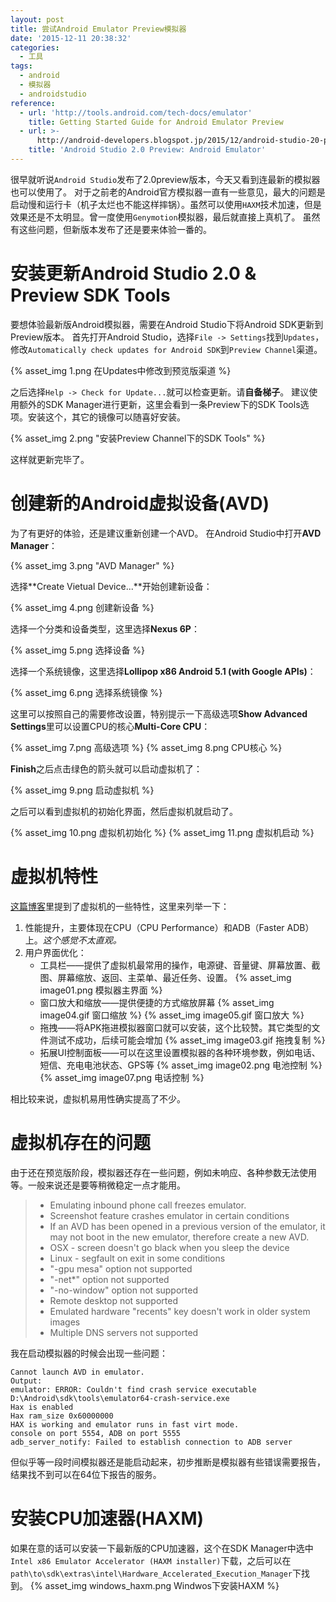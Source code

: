 ```yaml
---
layout: post
title: 尝试Android Emulator Preview模拟器
date: '2015-12-11 20:38:32'
categories:
  - 工具
tags:
  - android
  - 模拟器
  - androidstudio
reference:
  - url: 'http://tools.android.com/tech-docs/emulator'
    title: Getting Started Guide for Android Emulator Preview
  - url: >-
      http://android-developers.blogspot.jp/2015/12/android-studio-20-preview-android.html
    title: 'Android Studio 2.0 Preview: Android Emulator'
---
```


很早就听说`Android Studio`发布了2.0preview版本，今天又看到连最新的模拟器也可以使用了。
对于之前老的Android官方模拟器一直有一些意见，最大的问题是启动慢和运行卡（机子太烂也不能这样摔锅）。虽然可以使用`HAXM`技术加速，但是效果还是不太明显。曾一度使用`Genymotion`模拟器，最后就直接上真机了。
虽然有这些问题，但新版本发布了还是要来体验一番的。

# 安装更新Android Studio 2.0 & Preview SDK Tools

要想体验最新版Android模拟器，需要在Android Studio下将Android SDK更新到Preview版本。
首先打开Android Studio，选择`File -> Settings`找到`Updates`，修改`Automatically check updates for Android SDK`到`Preview Channel`渠道。

{% asset_img 1.png 在Updates中修改到预览版渠道 %}

之后选择`Help -> Check for Update...`就可以检查更新。请**自备梯子**。
建议使用额外的SDK Manager进行更新，这里会看到一条Preview下的SDK Tools选项。安装这个，其它的镜像可以随喜好安装。

{% asset_img 2.png "安装Preview Channel下的SDK Tools" %}

这样就更新完毕了。

# 创建新的Android虚拟设备(AVD)

为了有更好的体验，还是建议重新创建一个AVD。
在Android Studio中打开**AVD Manager**：

{% asset_img 3.png "AVD Manager" %}

选择**Create Vietual Device...**开始创建新设备：

{% asset_img 4.png 创建新设备 %}

选择一个分类和设备类型，这里选择**Nexus 6P**：

{% asset_img 5.png 选择设备 %}

选择一个系统镜像，这里选择**Lollipop x86 Android 5.1 (with Google APIs)**：

{% asset_img 6.png 选择系统镜像 %}

这里可以按照自己的需要修改设置，特别提示一下高级选项**Show Advanced Settings**里可以设置CPU的核心**Multi-Core CPU**：

{% asset_img 7.png 高级选项 %}
{% asset_img 8.png CPU核心 %}

**Finish**之后点击绿色的箭头就可以启动虚拟机了：

{% asset_img 9.png 启动虚拟机 %}

之后可以看到虚拟机的初始化界面，然后虚拟机就启动了。

{% asset_img 10.png 虚拟机初始化 %}
{% asset_img 11.png 虚拟机启动 %}

# 虚拟机特性

[这篇博客](http://android-developers.blogspot.jp/2015/12/android-studio-20-preview-android.html)里提到了虚拟机的一些特性，这里来列举一下：

1. 性能提升，主要体现在CPU（CPU Performance）和ADB（Faster ADB）上。*这个感觉不太直观。*
2. 用户界面优化：
    + 工具栏——提供了虚拟机最常用的操作，电源键、音量键、屏幕放置、截图、屏幕缩放、返回、主菜单、最近任务、设置。
    {% asset_img image01.png 模拟器主界面 %}
    + 窗口放大和缩放——提供便捷的方式缩放屏幕
    {% asset_img image04.gif 窗口缩放 %}
    {% asset_img image05.gif 窗口放大 %}
    + 拖拽——将APK拖进模拟器窗口就可以安装，这个比较赞。其它类型的文件测试不成功，后续可能会增加
    {% asset_img image03.gif 拖拽复制 %}
    + 拓展UI控制面板——可以在这里设置模拟器的各种环境参数，例如电话、短信、充电电池状态、GPS等
    {% asset_img image02.png 电池控制 %}
    {% asset_img image07.png 电话控制 %}

相比较来说，虚拟机易用性确实提高了不少。

# 虚拟机存在的问题

由于还在预览版阶段，模拟器还存在一些问题，例如未响应、各种参数无法使用等。一般来说还是要等稍微稳定一点才能用。

> + Emulating inbound phone call freezes emulator.
> + Screenshot feature crashes emulator in certain conditions
> + If an AVD has been opened in a previous version of the emulator, it may not boot in the new emulator, therefore create a new AVD.
> + OSX - screen doesn't go black when you sleep the device
> + Linux - segfault on exit in some conditions
> + "-gpu mesa" option not supported
> + "-net*" option not supported
> + "-no-window" option not supported
> + Remote desktop not supported
> + Emulated hardware "recents" key doesn't work in older system images
> + Multiple DNS servers not supported

我在启动模拟器的时候会出现一些问题：

```
Cannot launch AVD in emulator.
Output:
emulator: ERROR: Couldn't find crash service executable D:\Android\sdk\tools\emulator64-crash-service.exe
Hax is enabled
Hax ram_size 0x60000000
HAX is working and emulator runs in fast virt mode.
console on port 5554, ADB on port 5555
adb_server_notify: Failed to establish connection to ADB server
```

但似乎等一段时间模拟器还是能启动起来，初步推断是模拟器有些错误需要报告，结果找不到可以在64位下报告的服务。

# 安装CPU加速器(HAXM)

如果在意的话可以安装一下最新版的CPU加速器，这个在SDK Manager中选中`Intel x86 Emulator Accelerator (HAXM installer)`下载，之后可以在`path\to\sdk\extras\intel\Hardware_Accelerated_Execution_Manager`下找到。
{% asset_img windows_haxm.png Windwos下安装HAXM %}
